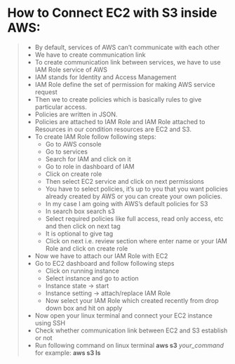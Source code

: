# How to Connect EC2 with S3 inside AWS:
>	+ By default, services of AWS can’t communicate with each other 
>	+ We have to create communication link
>	+ To create communication link between services, we have to use IAM Role service of AWS
>	+ IAM stands for Identity and Access Management
>	+ IAM Role define the set of permission for making AWS service request
>	+ Then we to create policies which is basically rules to give particular access.
>	+ Policies are written in JSON.
>	+ Policies are attached to IAM Role and IAM Role attached to Resources in our condition resources are EC2 and S3.
>   + To create IAM Role follow following steps:
>	    + Go to AWS console
>	    + Go to services
>	    + Search for IAM and click on it
>	    + Go to role in dashboard of IAM
>	    + Click on create role
>	    + Then select EC2 service and click on next permissions
>	    + You have to select policies, it’s up to you that you want policies already created by AWS or you can create your own policies.
>	    + In my case I am going with AWS’s default policies for S3
>	    + In search box search s3
>	    + Select required policies like full access, read only access, etc and then click on next tag
>	    + It is optional to give tag
>	    + Click on next i.e. review section where enter name or your IAM Role and click on create role
> + Now we have to attach our IAM Role with EC2
> + Go to EC2 dashboard and follow following steps
>	   + Click on running instance
>	   + Select instance and go to action
>	   + Instance state -> start
>	   + Instance setting -> attach/replace IAM Role
>	   + Now select your IAM Role which created recently from drop down box and hit on apply
> +	Now open your linux terminal and connect your EC2 instance using SSH
> +	Check whether communication link between EC2 and S3 establish or not 
> +	Run following command on linux terminal
**aws s3** *your_command*\
for example: **aws s3 ls** 
